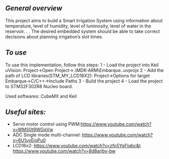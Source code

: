 ***General overview***
-------------
This project aims to build a Smart Irrigation System using information about temperature,
level of humidity, level of luminosity, level of water in the reservoir. . . The desired embedded
system should be able to take correct decisions about planning irrigation’s slot times.

***To use***
--------
To use this implementation, follow this steps:
1 - Load the project into Keil uVision: Project->Open Project->.\MDK-ARM\Embarque..uvprojx
2 - Add the path of LCD libraries(STM_MY_LCD16X2): Project->Options for target Embarque->C/C++->Include Paths
3 - Build the project
4 - Load the project to STM32F302R8 Nucleo board.

Used softwares: CubeMX and Keil

***Useful sites:***
-----------------
- Servo motor control using PWM:https://www.youtube.com/watch?v=WMS0t9WGqVw
- ADC Single mode multi-channel: https://www.youtube.com/watch?v=6U1uyEjoPu0
- LCD16x2: https://www.youtube.com/watch?v=zfn5YqFIqbc&t
	 https://www.youtube.com/watch?v=8d8arjby-bw
